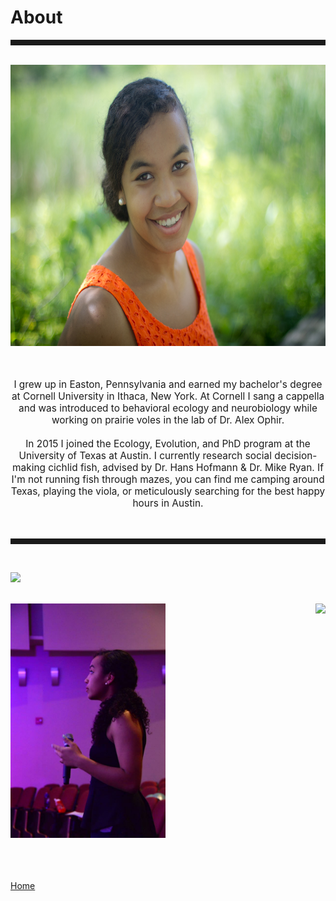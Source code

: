 <body>
		
<div class="container">
<div class="blurb">
<h1>About</h1>
<hr style="height:9px;color:#84949B"><br>

	
<img src="/images/Kelly1.jpg" height="450">
<br><br><br>

<p style="text-align:center;font-size:110%">I grew up in Easton, Pennsylvania and earned my bachelor's degree at Cornell University in Ithaca, New York. At Cornell I sang a cappella and was introduced to behavioral ecology and neurobiology while working on prairie voles in the lab of Dr. Alex Ophir. <br><br> In 2015 I joined the Ecology, Evolution, and PhD program at the University of Texas at Austin. I currently research social decision-making cichlid fish, advised by Dr. Hans Hofmann & Dr. Mike Ryan. If I'm not running fish through mazes, you can find me camping around Texas, playing the viola, or meticulously searching for the best happy hours in Austin.</p>

<br>
<hr style="height:9px;color:#84949B"><br>

<img src="/images/Bigbend1.JPG"><br><br>

<img src="/images/aftereight1.jpg" height="375"> <img align="right" src="/images/Jack1.JPG" height="375"/>
<br/><br/>

	
<br><br><a href="../">Home</a>
